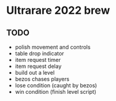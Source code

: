 # Ultrarare 2022 brew


## TODO

* polish movement and controls
*   table drop indicator
*   item request timer
*   item request delay
* build out a level
* bezos chases players
* lose condition (caught by bezos)
* win condition (finish level script)